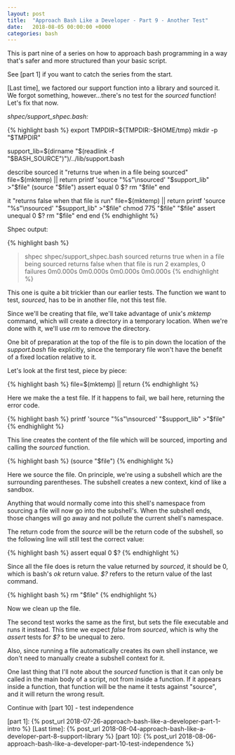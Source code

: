 ```yaml
---
layout: post
title:  "Approach Bash Like a Developer - Part 9 - Another Test"
date:   2018-08-05 00:00:00 +0000
categories: bash
---
```


This is part nine of a series on how to approach bash programming in a
way that's safer and more structured than your basic script.

See [part 1] if you want to catch the series from the start.

[Last time], we factored our support function into a library and sourced
it. We forgot something, however...there's no test for the *sourced*
function!  Let's fix that now.

*shpec/support_shpec.bash:*

{% highlight bash %}
export TMPDIR=${TMPDIR:-$HOME/tmp}
mkdir -p "$TMPDIR"

support_lib=$(dirname "$(readlink -f "$BASH_SOURCE")")/../lib/support.bash

describe sourced
  it "returns true when in a file being sourced"
    file=$(mktemp) || return
    printf 'source "%s"\nsourced' "$support_lib"  >"$file"
    (source "$file")
    assert equal 0 $?
    rm "$file"
  end

  it "returns false when that file is run"
    file=$(mktemp) || return
    printf 'source "%s"\nsourced' "$support_lib" >"$file"
    chmod 775 "$file"
    "$file"
    assert unequal 0 $?
    rm "$file"
  end
end
{% endhighlight %}

Shpec output:

{% highlight bash %}
> shpec shpec/support_shpec.bash
sourced
  returns true when in a file being sourced
  returns false when that file is run
2 examples, 0 failures
0m0.000s 0m0.000s
0m0.000s 0m0.000s
{% endhighlight %}

This one is quite a bit trickier than our earlier tests. The function we
want to test, *sourced*, has to be in another file, not this test file.

Since we'll be creating that file, we'll take advantage of unix's
*mktemp* command, which will create a directory in a temporary location.
When we're done with it, we'll use *rm* to remove the directory.

One bit of preparation at the top of the file is to pin down the
location of the *support.bash* file explicitly, since the temporary file
won't have the benefit of a fixed location relative to it.

Let's look at the first test, piece by piece:

{% highlight bash %}
file=$(mktemp) || return
{% endhighlight %}

Here we make the a test file.  If it happens to fail, we bail here,
returning the error code.

{% highlight bash %}
printf 'source "%s"\nsourced' "$support_lib" >"$file"
{% endhighlight %}

This line creates the content of the file which will be sourced,
importing and calling the *sourced* function.

{% highlight bash %}
(source "$file")
{% endhighlight %}

Here we source the file.  On principle, we're using a subshell which are
the surrounding parentheses.  The subshell creates a new context, kind
of like a sandbox.

Anything that would normally come into this shell's namespace from
sourcing a file will now go into the subshell's.  When the subshell
ends, those changes will go away and not pollute the current shell's
namespace.

The return code from the *source* will be the return code of the
subshell, so the following line will still test the correct value:

{% highlight bash %}
assert equal 0 $?
{% endhighlight %}

Since all the file does is return the value returned by *sourced*, it
should be 0, which is bash's *ok* return value.  *$?* refers to the
return value of the last command.

{% highlight bash %}
rm "$file"
{% endhighlight %}

Now we clean up the file.

The second test works the same as the first, but sets the file
executable and runs it instead.  This time we expect *false* from
*sourced*, which is why the *assert* tests for *$?* to be unequal to
zero.

Also, since running a file automatically creates its own shell instance,
we don't need to manually create a subshell context for it.

One last thing that I'll note about the *sourced* function is that it
can only be called in the main body of a script, not from inside a
function.  If it appears inside a function, that function will be the
name it tests against "source", and it will return the wrong result.

Continue with [part 10] - test independence

  [part 1]:     {% post_url 2018-07-26-approach-bash-like-a-developer-part-1-intro              %}
  [Last time]:  {% post_url 2018-08-04-approach-bash-like-a-developer-part-8-support-library    %}
  [part 10]:    {% post_url 2018-08-06-approach-bash-like-a-developer-part-10-test-independence %}
